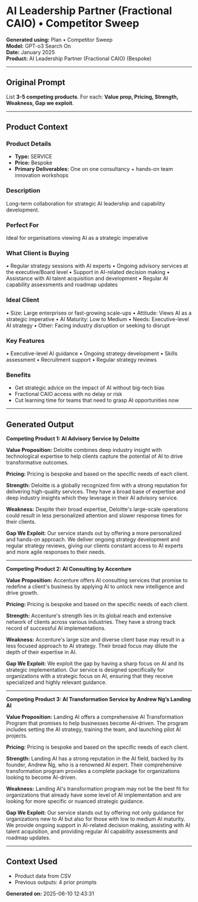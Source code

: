 # AI Leadership Partner (Fractional CAIO) • Competitor Sweep

**Generated using:** Plan • Competitor Sweep  
**Model:** GPT-o3 Search On  
**Date:** January 2025  
**Product:** AI Leadership Partner (Fractional CAIO) (Bespoke)

---

## Original Prompt
List **3-5 competing products**. For each: **Value prop, Pricing, Strength, Weakness, Gap we exploit**.

---

## Product Context

### **Product Details**
- **Type:** SERVICE
- **Price:** Bespoke
- **Primary Deliverables:** One on one consultancy + hands-on team innovation workshops

### **Description**
Long-term collaboration for strategic AI leadership and capability development.

### **Perfect For**
Ideal for organisations viewing AI as a strategic imperative

### **What Client is Buying**
• Regular strategy sessions with AI experts 
• Ongoing advisory services at the executive/Board level 
• Support in AI-related decision making 
• Assistance with AI talent acquisition and development 
• Regular AI capability assessments and roadmap updates

### **Ideal Client**
• Size: Large enterprises or fast-growing scale-ups 
• Attitude: Views AI as a strategic imperative 
• AI Maturity: Low to Medium
• Needs: Executive-level AI strategy
• Other: Facing industry disruption or seeking to disrupt

### **Key Features**
• Executive-level AI guidance 
• Ongoing strategy development 
• Skills assessment 
• Recruitment support 
• Regular strategy reviews

### **Benefits**
- Get strategic advice on the impact of AI without big-tech bias
- Fractional CAIO access with no delay or risk
- Cut learning time for teams that need to grasp AI opportunities now

---

## Generated Output

**Competing Product 1: AI Advisory Service by Deloitte**

**Value Proposition:** Deloitte combines deep industry insight with technological expertise to help clients capture the potential of AI to drive transformative outcomes.

**Pricing:** Pricing is bespoke and based on the specific needs of each client.

**Strength:** Deloitte is a globally recognized firm with a strong reputation for delivering high-quality services. They have a broad base of expertise and deep industry insights which they leverage in their AI advisory service.

**Weakness:** Despite their broad expertise, Deloitte's large-scale operations could result in less personalized attention and slower response times for their clients.

**Gap We Exploit:** Our service stands out by offering a more personalized and hands-on approach. We deliver ongoing strategy development and regular strategy reviews, giving our clients constant access to AI experts and more agile responses to their needs.

---

**Competing Product 2: AI Consulting by Accenture**

**Value Proposition:** Accenture offers AI consulting services that promise to redefine a client's business by applying AI to unlock new intelligence and drive growth.

**Pricing:** Pricing is bespoke and based on the specific needs of each client.

**Strength:** Accenture's strength lies in its global reach and extensive network of clients across various industries. They have a strong track record of successful AI implementations.

**Weakness:** Accenture's large size and diverse client base may result in a less focused approach to AI strategy. Their broad focus may dilute the depth of their expertise in AI.

**Gap We Exploit:** We exploit the gap by having a sharp focus on AI and its strategic implementation. Our service is designed specifically for organizations with a strategic focus on AI, ensuring that they receive specialized and highly relevant guidance.

---

**Competing Product 3: AI Transformation Service by Andrew Ng’s Landing AI**

**Value Proposition:** Landing AI offers a comprehensive AI Transformation Program that promises to help businesses become AI-driven. The program includes setting the AI strategy, training the team, and launching pilot AI projects.

**Pricing:** Pricing is bespoke and based on the specific needs of each client.

**Strength:** Landing AI has a strong reputation in the AI field, backed by its founder, Andrew Ng, who is a renowned AI expert. Their comprehensive transformation program provides a complete package for organizations looking to become AI-driven.

**Weakness:** Landing AI's transformation program may not be the best fit for organizations that already have some level of AI implementation and are looking for more specific or nuanced strategic guidance.

**Gap We Exploit:** Our service stands out by offering not only guidance for organizations new to AI but also for those with low to medium AI maturity. We provide ongoing support in AI-related decision making, assisting with AI talent acquisition, and providing regular AI capability assessments and roadmap updates.

---

## Context Used
- Product data from CSV
- Previous outputs: 4 prior prompts

**Generated on:** 2025-06-10 12:43:31
